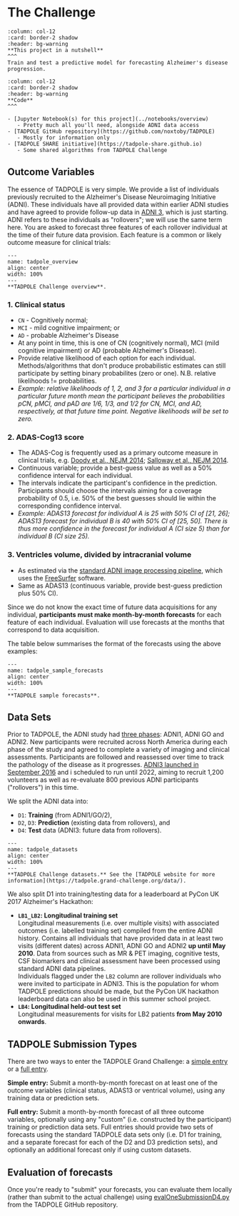 # The Challenge

````{panels}
:column: col-12
:card: border-2 shadow
:header: bg-warning
**This project in a nutshell**
^^^
Train and test a predictive model for forecasting Alzheimer's disease progression.

````

````{panels}
:column: col-12
:card: border-2 shadow
:header: bg-warning
**Code**
^^^

- [Jupyter Notebook(s) for this project](../notebooks/overview)
   - Pretty much all you'll need, alongside ADNI data access
- [TADPOLE GitHub repository](https://github.com/noxtoby/TADPOLE)
   - Mostly for information only
- [TADPOLE SHARE initiative](https://tadpole-share.github.io)
   - Some shared algorithms from TADPOLE Challenge

````

## Outcome Variables

The essence of TADPOLE is very simple. We provide a list of individuals previously recruited to the Alzheimer's Disease Neuroimaging Initiative (ADNI). These individuals have all provided data within earlier ADNI studies and have agreed to provide follow-up data in [ADNI 3](http://adni3.org/), which is just starting. ADNI refers to these individuals as "rollovers"; we will use the same term here. You are asked to forecast three features of each rollover individual at the time of their future data provision. Each feature is a common or likely outcome measure for clinical trials:

```{figure} ../../_static/img/tadpole_overview.png
---
name: tadpole_overview
align: center
width: 100%
---
**TADPOLE Challenge overview**.
```

### 1. Clinical status

- `CN` - Cognitively normal;
- `MCI` - mild cognitive impairment; or
- `AD` - probable Alzheimer's Disease
- At any point in time, this is one of CN (cognitively normal), MCI (mild cognitive impairment) or AD (probable Alzheimer's Disease).
- Provide relative likelihood of each option for each individual. Methods/algorithms that don't produce probabilistic estimates can still participate by setting binary probabilites (zero or one). N.B. relative likelihoods != probabilities.
- _Example: relative likelihoods of 1, 2, and 3 for a particular individual in a particular future month mean the participant believes the probabilities pCN, pMCI, and pAD are 1/6, 1/3, and 1/2 for CN, MCI, and AD, respectively, at that future time point. Negative likelihoods will be set to zero._

### 2. ADAS-Cog13 score

- The ADAS-Cog is frequently used as a primary outcome measure in clinical trials, e.g. [Doody et al., NEJM 2014](http://doi.org/10.1056/NEJMoa1312889); [Salloway et al., NEJM 2014](http://doi.org/10.1056/NEJMoa1304839).
- Continuous variable; provide a best-guess value as well as a 50% confidence interval for each individual.
- The intervals indicate the participant's confidence in the prediction. Participants should choose the intervals aiming for a coverage probability of 0.5, i.e. 50% of the best guesses should lie within the corresponding confidence interval.
- _Example: ADAS13 forecast for individual A is 25 with 50% CI of [21, 26]; ADAS13 forecast for individual B is 40 with 50% CI of [25, 50]. There is thus more confidence in the forecast for individual A (CI size 5) than for individual B (CI size 25)._

### 3. Ventricles volume, divided by intracranial volume

- As estimated via the [standard ADNI image processing pipeline](http://adni.loni.usc.edu/methods/mri-analysis/mri-pre-processing/), which uses the [FreeSurfer](http://freesurfer.net/) software.
- Same as ADAS13 (continuous variable, provide best-guess prediction plus 50% CI).

Since we do not know the exact time of future data acquisitions for any individual, **participants must make month-by-month forecasts** for each feature of each individual. Evaluation will use forecasts at the months that correspond to data acquisition.

The table below summarises the format of the forecasts using the above examples:

```{figure} ../../_static/img/sampleforecast_v1.png
---
name: tadpole_sample_forecasts
align: center
width: 100%
---
**TADPOLE sample forecasts**.
```


## Data Sets

Prior to TADPOLE, the ADNI study had [three phases](http://adni.loni.usc.edu/study-design/): ADNI1, ADNI GO and ADNI2. New participants were recruited across North America during each phase of the study and agreed to complete a variety of imaging and clinical assessments. Participants are followed and reassessed over time to track the pathology of the disease as it progresses. [ADNI3 launched in September 2016](https://fnih.org/what-we-do/current-research-programs/adni3) and i scheduled to run until 2022, aiming to recruit 1,200 volunteers as well as re-evaluate 800 previous ADNI participants ("rollovers") in this time.

We split the ADNI data into:

- `D1`: **Training** (from ADNI1/GO/2),
- `D2`, `D3`: **Prediction** (existing data from rollovers), and
- `D4`: **Test** data (ADNI3: future data from rollovers).

```{figure} ../../_static/img/Figure_Datasets.png
---
name: tadpole_datasets
align: center
width: 100%
---
**TADPOLE Challenge datasets.** See the [TADPOLE website for more information](https://tadpole.grand-challenge.org/data/).
```

We also split D1 into training/testing data for a leaderboard at PyCon UK 2017 Alzheimer's Hackathon:

- **`LB1_LB2`: Longitudinal training set** <br/>
Longitudinal measurements (i.e. over multiple visits) with associated outcomes (i.e. labelled training set) compiled from the entire ADNI history. Contains all individuals that have provided data in at least two visits (different dates) across ADNI1, ADNI GO and ADNI2 **up until May 2010**. Data from sources such as MR & PET imaging, cognitive tests, CSF biomarkers and clinical assessment have been processed using standard ADNI data pipelines.<br/>
Individuals flagged under the `LB2` column are rollover individuals who were invited to participate in ADNI3. This is the population for whom TADPOLE predictions should be made, but the PyCon UK hackathon leaderboard data can also be used in this summer school project.
- **`LB4`: Longitudinal held-out test set** <br/>
Longitudinal measurements for visits for LB2 patients **from May 2010 onwards**.


## TADPOLE Submission Types

There are two ways to enter the TADPOLE Grand Challenge: 
a [simple entry](https://grand-challenge-public-prod.s3.amazonaws.com/f/challenge/141/3c45a2b2-7480-4426-8971-f0cd4f5c72cf/TADPOLE_Simple_Submission_TeamName.xlsx) or a 
[full entry](https://grand-challenge-public-prod.s3.amazonaws.com/f/challenge/141/8a6be549-c835-414c-9de3-bb2e5e4af2d2/TADPOLE_Submission_TeamName.xlsx).

**Simple entry:** Submit a month-by-month forecast on at least one of the outcome variables (clinical status, ADAS13 or ventrical volume), using any training data or prediction sets.

**Full entry:** Submit a month-by-month forecast of all three outcome variables, optionally using any "custom" (i.e. constructed by the participant) training or prediction data sets. Full entries should provide two sets of forecasts using the standard TADPOLE data sets only (i.e. D1 for training, and a separate forecast for each of the D2 and D3 prediction sets), and optionally an additional forecast only if using custom datasets.

## Evaluation of forecasts

Once you're ready to "submit" your forecasts, you can evaluate them locally (rather than submit to the actual challenge) using [evalOneSubmissionD4.py](https://github.com/noxtoby/TADPOLE/blob/master/evaluation/evalOneSubmissionD4.py) from the TADPOLE GitHub repository.

